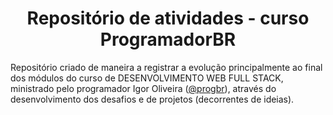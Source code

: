 <h1 align="center">Repositório de atividades - curso ProgramadorBR</h1>

<p text-align="justify">Repositório criado de maneira a registrar a evolução principalmente ao final dos módulos do curso de DESENVOLVIMENTO WEB FULL STACK, ministrado pelo programador Igor Oliveira (<a href="https://www.instagram.com/progbr/">@progbr</a>), através do desenvolvimento dos desafios e de projetos (decorrentes de ideias).</p>
